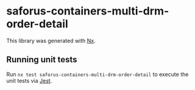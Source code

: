 # saforus-containers-multi-drm-order-detail

This library was generated with [Nx](https://nx.dev).

## Running unit tests

Run `nx test saforus-containers-multi-drm-order-detail` to execute the unit tests via [Jest](https://jestjs.io).
